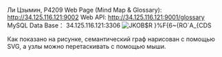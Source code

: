 Ли Цзымин, P4209
Web Page (Mind Map & Glossary): http://34.125.116.121:9002
Web API: http://34.125.116.121:9001/glossary
MySQL Data Base： 34.125.116.121:3306
![JKOB$R }%F{6~{RO`A_{CDS](https://github.com/pp7777myku/glossary/assets/62941440/c76954c9-83df-49fa-800a-31c5450556a0)

Как показано на рисунке, семантический граф нарисован с помощью SVG, а узлы можно перетаскивать с помощью мыши.
